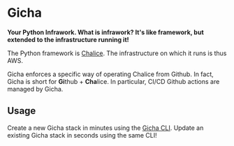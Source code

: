 # Gicha

**Your Python Infrawork. What is infrawork? It's like framework, but extended to the infrastructure running it!**

The Python framework is [Chalice](https://aws.github.io/chalice/). The infrastructure on which it runs is thus AWS.

Gicha enforces a specific way of operating Chalice from Github.
In fact, Gicha is short for **Gi**thub + **Cha**lice.
In particular, CI/CD Github actions are managed by Gicha.

## Usage

Create a new Gicha stack in minutes using the [Gicha CLI](https://github.com/hei-school/gicha-cli).
Update an existing Gicha stack in seconds using the same CLI!
